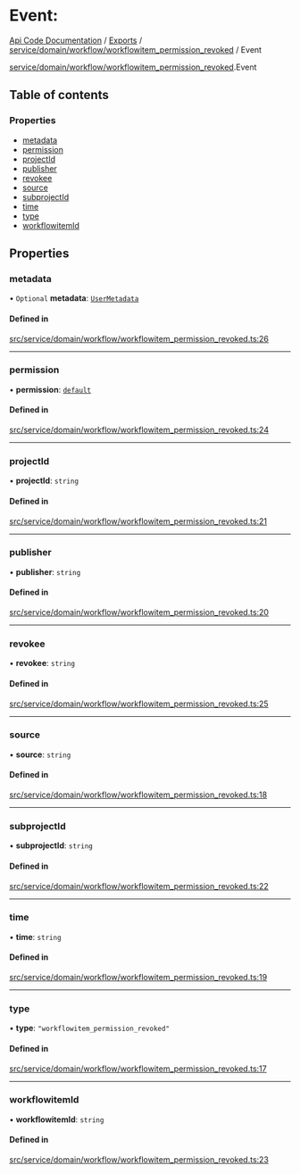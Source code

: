 # Event: 
 
[Api Code Documentation](../README.md) / [Exports](../modules.md) / [service/domain/workflow/workflowitem\_permission\_revoked](../modules/service_domain_workflow_workflowitem_permission_revoked.md) / Event

[service/domain/workflow/workflowitem\_permission\_revoked](../modules/service_domain_workflow_workflowitem_permission_revoked.md).Event

## Table of contents

### Properties

- [metadata](service_domain_workflow_workflowitem_permission_revoked.Event.md#metadata)
- [permission](service_domain_workflow_workflowitem_permission_revoked.Event.md#permission)
- [projectId](service_domain_workflow_workflowitem_permission_revoked.Event.md#projectid)
- [publisher](service_domain_workflow_workflowitem_permission_revoked.Event.md#publisher)
- [revokee](service_domain_workflow_workflowitem_permission_revoked.Event.md#revokee)
- [source](service_domain_workflow_workflowitem_permission_revoked.Event.md#source)
- [subprojectId](service_domain_workflow_workflowitem_permission_revoked.Event.md#subprojectid)
- [time](service_domain_workflow_workflowitem_permission_revoked.Event.md#time)
- [type](service_domain_workflow_workflowitem_permission_revoked.Event.md#type)
- [workflowitemId](service_domain_workflow_workflowitem_permission_revoked.Event.md#workflowitemid)

## Properties

### metadata

• `Optional` **metadata**: [`UserMetadata`](../modules/service_domain_metadata.md#usermetadata)

#### Defined in

[src/service/domain/workflow/workflowitem_permission_revoked.ts:26](https://github.com/openkfw/TruBudget/blob/086d599/api/src/service/domain/workflow/workflowitem_permission_revoked.ts#L26)

___

### permission

• **permission**: [`default`](../modules/authz_intents.md#default)

#### Defined in

[src/service/domain/workflow/workflowitem_permission_revoked.ts:24](https://github.com/openkfw/TruBudget/blob/086d599/api/src/service/domain/workflow/workflowitem_permission_revoked.ts#L24)

___

### projectId

• **projectId**: `string`

#### Defined in

[src/service/domain/workflow/workflowitem_permission_revoked.ts:21](https://github.com/openkfw/TruBudget/blob/086d599/api/src/service/domain/workflow/workflowitem_permission_revoked.ts#L21)

___

### publisher

• **publisher**: `string`

#### Defined in

[src/service/domain/workflow/workflowitem_permission_revoked.ts:20](https://github.com/openkfw/TruBudget/blob/086d599/api/src/service/domain/workflow/workflowitem_permission_revoked.ts#L20)

___

### revokee

• **revokee**: `string`

#### Defined in

[src/service/domain/workflow/workflowitem_permission_revoked.ts:25](https://github.com/openkfw/TruBudget/blob/086d599/api/src/service/domain/workflow/workflowitem_permission_revoked.ts#L25)

___

### source

• **source**: `string`

#### Defined in

[src/service/domain/workflow/workflowitem_permission_revoked.ts:18](https://github.com/openkfw/TruBudget/blob/086d599/api/src/service/domain/workflow/workflowitem_permission_revoked.ts#L18)

___

### subprojectId

• **subprojectId**: `string`

#### Defined in

[src/service/domain/workflow/workflowitem_permission_revoked.ts:22](https://github.com/openkfw/TruBudget/blob/086d599/api/src/service/domain/workflow/workflowitem_permission_revoked.ts#L22)

___

### time

• **time**: `string`

#### Defined in

[src/service/domain/workflow/workflowitem_permission_revoked.ts:19](https://github.com/openkfw/TruBudget/blob/086d599/api/src/service/domain/workflow/workflowitem_permission_revoked.ts#L19)

___

### type

• **type**: ``"workflowitem_permission_revoked"``

#### Defined in

[src/service/domain/workflow/workflowitem_permission_revoked.ts:17](https://github.com/openkfw/TruBudget/blob/086d599/api/src/service/domain/workflow/workflowitem_permission_revoked.ts#L17)

___

### workflowitemId

• **workflowitemId**: `string`

#### Defined in

[src/service/domain/workflow/workflowitem_permission_revoked.ts:23](https://github.com/openkfw/TruBudget/blob/086d599/api/src/service/domain/workflow/workflowitem_permission_revoked.ts#L23)
